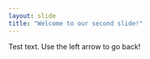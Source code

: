 ```yaml
---
layout: slide
title: "Welcome to our second slide!"
---
```

Test text.
Use the left arrow to go back!
